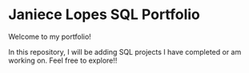 # Janiece Lopes SQL Portfolio

Welcome to my portfolio!

In this repository, I will be adding SQL projects I have completed or am working on. Feel free to explore!!
